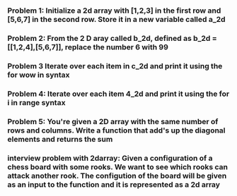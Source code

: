 ### Problem 1: Initialize a 2d array with [1,2,3] in the first row and [5,6,7] in the second row. Store it in a new variable called a_2d

### Problem 2: From the 2 D aray called b_2d, defined as b_2d = [[1,2,4],[5,6,7]], replace the number 6 with 99

### Problem 3 Iterate over each item in c_2d and print it using the for wow in syntax

### Problem 4: Iterate over each item 4_2d and print it using the for i in range syntax

### Problem 5: You're given a 2D array with the same number of rows and columns. Write a function that add's up the diagonal elements and returns the sum

### interview problem with 2darray: Given a configuration of a chess board with some rooks. We want to see which rooks can attack another rook. The configution of the board will be given as an input to the function and it is represented as a 2d array
